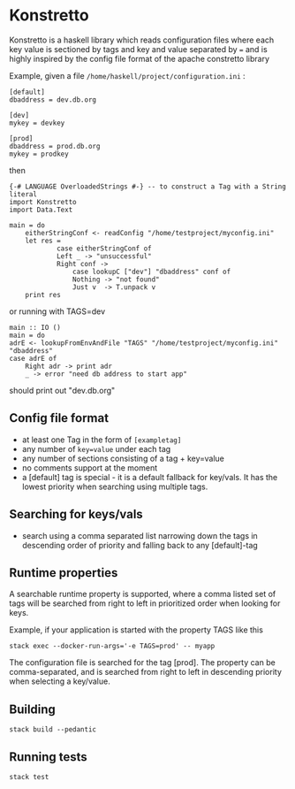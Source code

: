 # Konstretto

Konstretto is a haskell library which reads configuration files where each key value is sectioned by tags and key and value separated by `=`
and is highly inspired by the config file format of the apache constretto library

Example, given a file `/home/haskell/project/configuration.ini` :

```
[default]
dbaddress = dev.db.org

[dev]
mykey = devkey

[prod]
dbaddress = prod.db.org 
mykey = prodkey
```

then

    {-# LANGUAGE OverloadedStrings #-} -- to construct a Tag with a String literal
    import Konstretto
    import Data.Text

    main = do
        eitherStringConf <- readConfig "/home/testproject/myconfig.ini"
        let res =
                case eitherStringConf of
                Left _ -> "unsuccessful"
                Right conf ->
                    case lookupC ["dev"] "dbaddress" conf of
                    Nothing -> "not found"
                    Just v  -> T.unpack v
        print res

or running with TAGS=dev

    main :: IO ()
    main = do
    adrE <- lookupFromEnvAndFile "TAGS" "/home/testproject/myconfig.ini" "dbaddress"
    case adrE of
        Right adr -> print adr
        _ -> error "need db address to start app"


should print out "dev.db.org"

## Config file format

* at least one Tag in the form of `[exampletag]`
* any number of `key=value` under each tag
* any number of sections consisting of a tag + key=value
* no comments support at the moment
* a [default] tag is special - it is a default fallback for key/vals. It has the lowest priority when searching using multiple tags.

## Searching for keys/vals

* search using a comma separated list narrowing down the tags in descending order of priority and falling back to any [default]-tag

## Runtime properties

A searchable runtime property is supported, where a comma listed set of tags will be searched from right to left in prioritized
order when looking for keys.

Example, if your application is started with the property TAGS like this

    stack exec --docker-run-args='-e TAGS=prod' -- myapp

The configuration file is searched for the tag [prod]. The property can be comma-separated, and is searched from right to left in descending priority when selecting a key/value.

## Building

    stack build --pedantic

## Running tests

    stack test
